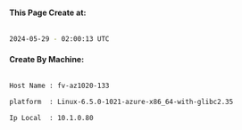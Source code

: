 
   
#### This Page Create at:

```bash

2024-05-29 - 02:00:13 UTC

```

#### Create By Machine:

```bash

Host Name : fv-az1020-133

platform  : Linux-6.5.0-1021-azure-x86_64-with-glibc2.35

Ip Local  : 10.1.0.80

```

